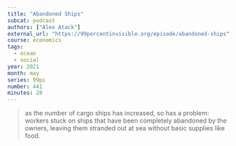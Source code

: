 ```yaml
---
title: "Abandoned Ships"
subcat: podcast
authors: ["Alex Atack"]
external_url: "https://99percentinvisible.org/episode/abandoned-ships"
course: economics
tags:
  - ocean
  - social
year: 2021
month: may
series: 99pi
number: 441
minutes: 28
---
```


> as the number of cargo ships has increased, so has a problem: workers stuck on ships that have been completely abandoned by the owners, leaving them stranded out at sea without basic supplies like food.
